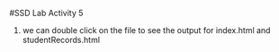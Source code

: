 #SSD Lab Activity 5

1. we can double click on the file to see the output for index.html and studentRecords.html
